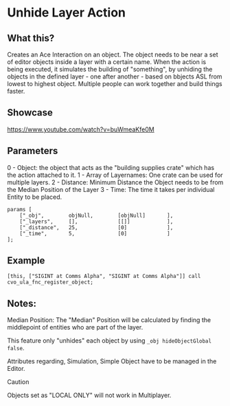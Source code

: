 # Unhide Layer Action

## What this?
Creates an Ace Interaction on an object. The object needs to be near a set of editor objects inside a layer with a certain name.
When the action is being executed, it simulates the building of "something", by unhiding the objects in the defined layer - one after another - based on bbjects ASL from lowest to highest object.
Multiple people can work together and build things faster.


## Showcase
https://www.youtube.com/watch?v=buWmeaKfe0M


## Parameters
0 - Object: the object that acts as the "building supplies crate" which has the action attached to it.
1 - Array of Layernames: One crate can be used for multiple layers.
2 - Distance: Minimum Distance the Object needs to be from the Median Position of the Layer
3 - Time: The time it takes per individual Entity to be placed.

```sqf
params [
    ["_obj",        objNull,        [objNull]       ],
    ["_layers",     [],             [[]]            ],
    ["_distance",   25,             [0]             ],
    ["_time",       5,              [0]             ]
];
```

## Example
```sqf
[this, ["SIGINT at Comms Alpha", "SIGINT at Comms Alpha"]] call cvo_ula_fnc_register_object;
```

## Notes:

Median Position: The "Median" Position will be calculated by finding the middlepoint of entities who are part of the layer.

This feature only "unhides" each object by using `_obj hideObjectGlobal false`.

Attributes regarding, Simulation, Simple Object have to be managed in the Editor.

> [!CAUTION]
Objects set as "LOCAL ONLY" will not work in Multiplayer.
